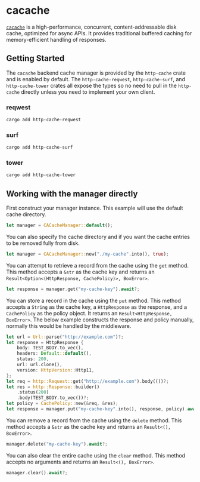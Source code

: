 # cacache

[`cacache`](https://github.com/zkat/cacache-rs) is a high-performance, concurrent, content-addressable disk cache, optimized for async APIs. It provides traditional buffered caching for memory-efficient handling of responses.

## Getting Started

The `cacache` backend cache manager is provided by the `http-cache` crate and is enabled by default. The `http-cache-reqwest`, `http-cache-surf`, and `http-cache-tower` crates all expose the types so no need to pull in the `http-cache` directly unless you need to implement your own client.

### reqwest

```sh
cargo add http-cache-reqwest
```

### surf

```sh
cargo add http-cache-surf
```

### tower

```sh
cargo add http-cache-tower
```

## Working with the manager directly

First construct your manager instance. This example will use the default cache directory.

```rust
let manager = CACacheManager::default();
```

You can also specify the cache directory and if you want the cache entries to be removed fully from disk.

```rust
let manager = CACacheManager::new("./my-cache".into(), true);
```

You can attempt to retrieve a record from the cache using the `get` method. This method accepts a `&str` as the cache key and returns an `Result<Option<(HttpResponse, CachePolicy)>, BoxError>`.

```rust
let response = manager.get("my-cache-key").await?;
```

You can store a record in the cache using the `put` method. This method accepts a `String` as the cache key, a `HttpResponse` as the response, and a `CachePolicy` as the policy object. It returns an `Result<HttpResponse, BoxError>`. The below example constructs the response and policy manually, normally this would be handled by the middleware.

```rust
let url = Url::parse("http://example.com")?;
let response = HttpResponse {
    body: TEST_BODY.to_vec(),
    headers: Default::default(),
    status: 200,
    url: url.clone(),
    version: HttpVersion::Http11,
};
let req = http::Request::get("http://example.com").body(())?;
let res = http::Response::builder()
    .status(200)
    .body(TEST_BODY.to_vec())?;
let policy = CachePolicy::new(&req, &res);
let response = manager.put("my-cache-key".into(), response, policy).await?;
```

You can remove a record from the cache using the `delete` method. This method accepts a `&str` as the cache key and returns an `Result<(), BoxError>`.

```rust
manager.delete("my-cache-key").await?;
```

You can also clear the entire cache using the `clear` method. This method accepts no arguments and returns an `Result<(), BoxError>`.

```rust
manager.clear().await?;
```
